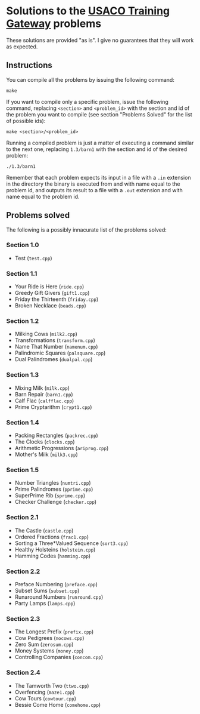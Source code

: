 # Solutions to the [USACO Training Gateway](http://ace.delos.com/usacogate) problems

These solutions are provided "as is". I give no guarantees that they will work as expected.

## Instructions

You can compile all the problems by issuing the following command:

    make

If you want to compile only a specific problem, issue the following command, replacing `<section>` and `<problem_id>` with the section and id of the problem you want to compile (see section "Problems Solved" for the list of possible ids):

    make <section>/<problem_id>

Running a compiled problem is just a matter of executing a command similar to the next one, replacing `1.3/barn1` with the section and id of the desired problem:

    ./1.3/barn1

Remember that each problem expects its input in a file with a `.in` extension in the directory the binary is executed from and with name equal to the problem id, and outputs its result to a file with a `.out` extension and with name equal to the problem id.

## Problems solved

The following is a possibly innacurate list of the problems solved:

### Section 1.0

* Test (`test.cpp`)

### Section 1.1

* Your Ride is Here (`ride.cpp`)
* Greedy Gift Givers (`gift1.cpp`)
* Friday the Thirteenth (`friday.cpp`)
* Broken Necklace (`beads.cpp`)

### Section 1.2

* Milking Cows (`milk2.cpp`)
* Transformations (`transform.cpp`)
* Name That Number (`namenum.cpp`)
* Palindromic Squares (`palsquare.cpp`)
* Dual Palindromes (`dualpal.cpp`)

### Section 1.3

* Mixing Milk (`milk.cpp`)
* Barn Repair (`barn1.cpp`)
* Calf Flac (`calfflac.cpp`)
* Prime Cryptarithm (`crypt1.cpp`)

### Section 1.4

* Packing Rectangles (`packrec.cpp`)
* The Clocks (`clocks.cpp`)
* Arithmetic Progressions (`ariprog.cpp`)
* Mother's Milk (`milk3.cpp`)

### Section 1.5

* Number Triangles (`numtri.cpp`)
* Prime Palindromes (`pprime.cpp`)
* SuperPrime Rib (`sprime.cpp`)
* Checker Challenge (`checker.cpp`)

### Section 2.1

* The Castle (`castle.cpp`)
* Ordered Fractions (`frac1.cpp`)
* Sorting a Three*Valued Sequence (`sort3.cpp`)
* Healthy Holsteins (`holstein.cpp`)
* Hamming Codes (`hamming.cpp`)

### Section 2.2

* Preface Numbering (`preface.cpp`)
* Subset Sums (`subset.cpp`)
* Runaround Numbers (`runround.cpp`)
* Party Lamps (`lamps.cpp`)

### Section 2.3

* The Longest Prefix (`prefix.cpp`)
* Cow Pedigrees (`nocows.cpp`)
* Zero Sum (`zerosum.cpp`)
* Money Systems (`money.cpp`)
* Controlling Companies (`concom.cpp`)

### Section 2.4

* The Tamworth Two (`ttwo.cpp`)
* Overfencing (`maze1.cpp`)
* Cow Tours (`cowtour.cpp`)
* Bessie Come Home (`comehome.cpp`)
